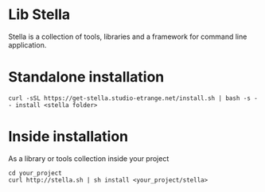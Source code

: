 # Lib Stella

Stella is a collection of tools, libraries and a framework for command line application.

# Standalone installation

	curl -sSL https://get-stella.studio-etrange.net/install.sh | bash -s -- install <stella folder>

# Inside installation

As a library or tools collection inside your project

	cd your_project
	curl http://stella.sh | sh install <your_project/stella>


